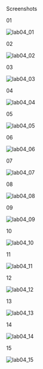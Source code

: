Screenshots

01

![lab04_01](https://user-images.githubusercontent.com/77991417/111925775-9bd7f300-8a80-11eb-8406-49f8026429d8.JPG)

02

![lab04_02](https://user-images.githubusercontent.com/77991417/111925778-9e3a4d00-8a80-11eb-98cb-734f32cdf499.JPG)

03

![lab04_03](https://user-images.githubusercontent.com/77991417/111925780-a0041080-8a80-11eb-871f-f5fc01df2d35.JPG)

04

![lab04_04](https://user-images.githubusercontent.com/77991417/111925785-a2666a80-8a80-11eb-84c6-c1c8445abc37.JPG)

05

![lab04_05](https://user-images.githubusercontent.com/77991417/111925790-a4c8c480-8a80-11eb-9677-4d0fdc31a7a2.JPG)

06

![lab04_06](https://user-images.githubusercontent.com/77991417/111925794-a6928800-8a80-11eb-8578-51b4b7a494dd.JPG)

07

![lab04_07](https://user-images.githubusercontent.com/77991417/111925797-a8f4e200-8a80-11eb-8c50-670d47c81b5f.JPG)

08

![lab04_08](https://user-images.githubusercontent.com/77991417/111925801-aabea580-8a80-11eb-9f95-c0cadbba8934.JPG)

09

![lab04_09](https://user-images.githubusercontent.com/77991417/111925807-adb99600-8a80-11eb-823e-b6fc71e150c5.JPG)

10

![lab04_10](https://user-images.githubusercontent.com/77991417/111925810-b01bf000-8a80-11eb-9e6f-9ac072da4b00.JPG)

11

![lab04_11](https://user-images.githubusercontent.com/77991417/111925813-b1e5b380-8a80-11eb-96b7-ba47ce0f463a.JPG)

12

![lab04_12](https://user-images.githubusercontent.com/77991417/111925816-b4480d80-8a80-11eb-8e11-43ec1351a69e.JPG)

13

![lab04_13](https://user-images.githubusercontent.com/77991417/111925821-b611d100-8a80-11eb-8587-ba729e4b1bea.JPG)

14

![lab04_14](https://user-images.githubusercontent.com/77991417/111925825-b8742b00-8a80-11eb-93a3-6e9a07a5a5f4.JPG)

15

![lab04_15](https://user-images.githubusercontent.com/77991417/111925843-c2962980-8a80-11eb-8789-68085eaa09cb.JPG)
